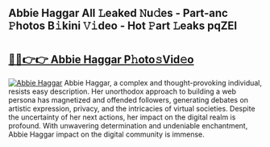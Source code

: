 ## Abbie Haggar All 𝙻eaked 𝙽u𝚍es - Part-anc 𝙿hotos B𝚒kini 𝚅𝚒deo - Hot 𝙿art 𝙻eaks pqZEI

# <h2><a href="http://ld19yi4.urlbe.top/?page=Abbie+Haggar">🔗🔗👉👉 Abbie Haggar P𝚑oto𝚜Vid𝚎o</a></h2>

[![Abbie Haggar](https://i.imgur.com/eBuTRDB.gif)](http://ld19yi4.urlbe.top/?page=Abbie+Haggar)
Abbie Haggar, a complex and thought-provoking individual, resists easy description. Her unorthodox approach to building a web persona has magnetized and offended followers, generating debates on artistic expression, privacy, and the intricacies of virtual societies. Despite the uncertainty of her next actions, her impact on the digital realm is profound. With unwavering determination and undeniable enchantment, Abbie Haggar impact on the digital community is immense.
